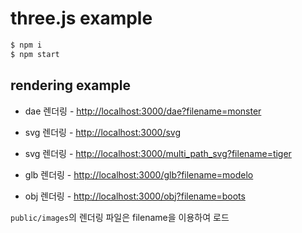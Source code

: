 # three.js example

```bash
$ npm i
$ npm start
```

## rendering example

- dae 렌더링 - [http://localhost:3000/dae?filename=monster](http://localhost:3000/dae?filename=monster)

- svg 렌더링 - [http://localhost:3000/svg](http://localhost:3000/svg)

- svg 렌더링 - [http://localhost:3000/multi_path_svg?filename=tiger](http://localhost:3000/multi_path_svg?filename=tiger)

- glb 렌더링 - [http://localhost:3000/glb?filename=modelo](http://localhost:3000/glb?filename=modelo)

- obj 렌더링 - [http://localhost:3000/obj?filename=boots](http://localhost:3000/obj?filename=boots)

`public/images`의 렌더링 파일은 filename을 이용하여 로드

